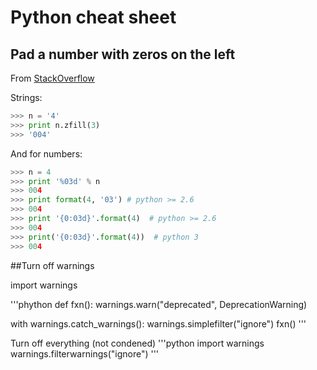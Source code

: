 # Python cheat sheet

## Pad a number with zeros on the left

From [StackOverflow](http://stackoverflow.com/questions/339007/nicest-way-to-pad-zeroes-to-string)

Strings:

```python
>>> n = '4'
>>> print n.zfill(3)
>>> '004'
```

And for numbers:

```python
>>> n = 4
>>> print '%03d' % n
>>> 004
>>> print format(4, '03') # python >= 2.6
>>> 004
>>> print '{0:03d}'.format(4)  # python >= 2.6
>>> 004
>>> print('{0:03d}'.format(4))  # python 3
>>> 004
```

##Turn off warnings

import warnings

'''phython
def fxn():
    warnings.warn("deprecated", DeprecationWarning)

with warnings.catch_warnings():
    warnings.simplefilter("ignore")
    fxn()
  '''  
    
Turn off everything (not condened)
'''python
import warnings
warnings.filterwarnings("ignore")
'''
